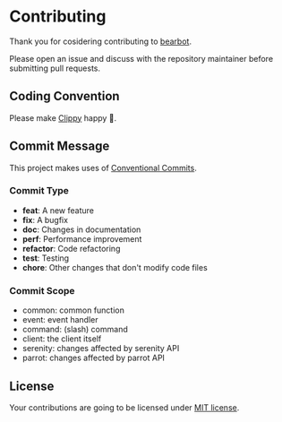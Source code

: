 # Contributing

Thank you for cosidering contributing to [bearbot](https://github.com/e29qwg/bearbot).

Please open an issue and discuss with the repository maintainer before submitting pull requests.

## Coding Convention
Please make [Clippy](https://github.com/rust-lang/rust-clippy) happy 🙂.

## Commit Message
This project makes uses of [Conventional Commits](https://www.conventionalcommits.org/).

### Commit Type
  - **feat**: A new feature
  - **fix**: A bugfix
  - **doc**: Changes in documentation
  - **perf**: Performance improvement
  - **refactor**: Code refactoring
  - **test**: Testing
  - **chore**: Other changes that don't modify code files

### Commit Scope
  - common: common function
  - event: event handler
  - command: (slash) command
  - client: the client itself
  - serenity: changes affected by serenity API
  - parrot: changes affected by parrot API

## License
Your contributions are going to be licensed under [MIT license](./LICENSE).
